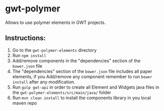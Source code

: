 # gwt-polymer
Allows to use polymer elements in GWT projects.

## Instructions:

1.  Go to the `gwt-polymer-elements` directory
2.  Run `npm install`
3.  Add/remove components in the "dependencies" section of the `bower.json` file
3.  The "dependencies" section of the `bower.json` file includes all paper
elements, if you Add/remove any component remember to run `bower install` after any modification.
5.  Run `gulp gwt-api` in order to create all Element and Widgets java files in the  `gwt-polymer-elements/src/main/java/` folder
6.  Run `mvn clean install` to install the components library in you local maven repo
